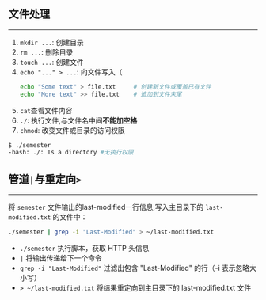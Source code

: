 ## 文件处理
---
1. `mkdir ...`: 创建目录
2. `rm ...`: 删除目录
3. `touch ...`: 创建文件
4. `echo "..." > ...`: 向文件写入（
	```bash
   echo "Some text" > file.txt     # 创建新文件或覆盖已有文件
   echo "More text" >> file.txt    # 追加到文件末尾
   ```
5. `cat`查看文件内容
6. `./`: 执行文件,与文件名中间**不能加空格**
7. `chmod`: 改变文件或目录的访问权限
```bash
$ ./semester 
-bash: ./: Is a directory #无执行权限
```

## 管道`|`与重定向`>`
---
将 `semester` 文件输出的last-modified一行信息,写入主目录下的 `last-modified.txt` 的文件中：
```bash
./semester | grep -i "Last-Modified" > ~/last-modified.txt
```
- `./semester` 执行脚本，获取 HTTP 头信息
- `|` 将输出传递给下一个命令
- `grep -i "Last-Modified"` 过滤出包含 "Last-Modified" 的行（-i 表示忽略大小写）
- `> ~/last-modified.txt` 将结果重定向到主目录下的 last-modified.txt 文件